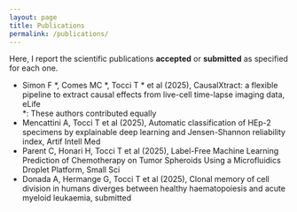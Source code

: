 ```yaml
---
layout: page
title: Publications
permalink: /publications/
---
```

Here, I report the scientific publications **accepted** or **submitted** as specified for each one.
- Simon F *, Comes MC *, Tocci T * et al (2025), CausalXtract: a flexible pipeline to extract causal effects from live-cell time-lapse imaging data, eLife  
*: These authors contributed equally
- Mencattini A, Tocci T et al (2025), Automatic classification of HEp-2 specimens by explainable deep learning and Jensen-Shannon reliability index, Artif Intell Med
- Parent C, Honari H, Tocci T et al (2025), Label-Free Machine Learning Prediction of Chemotherapy on Tumor Spheroids Using a Microfluidics Droplet Platform, Small Sci
- Donada A, Hermange G, Tocci T et al (2025), Clonal memory of cell division in humans diverges between healthy haematopoiesis and acute myeloid leukaemia, submitted
